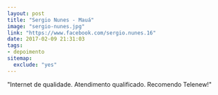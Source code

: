 ```yaml
---
layout: post
title: "Sergio Nunes - Mauá"
image: "sergio-nunes.jpg"
link: "https://www.facebook.com/sergio.nunes.16"
date: 2017-02-09 21:31:03
tags:
- depoimento
sitemap:
  exclude: "yes"
---
```


"Internet de qualidade. Atendimento qualificado. Recomendo Telenew!"